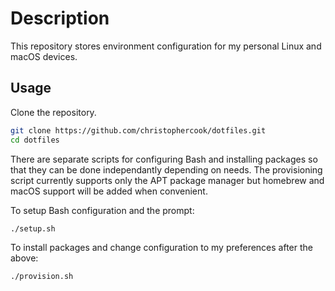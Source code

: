# Description

This repository stores environment configuration for my personal Linux and macOS devices.

## Usage

Clone the repository.

```sh
git clone https://github.com/christophercook/dotfiles.git
cd dotfiles
```

There are separate scripts for configuring Bash and installing packages so that they
can be done independantly depending on needs. The provisioning script currently
supports only the APT package manager but homebrew and macOS support will be added
when convenient.

To setup Bash configuration and the prompt:

```sh
./setup.sh
```

To install packages and change configuration to my preferences after the above:

```sh
./provision.sh
```
